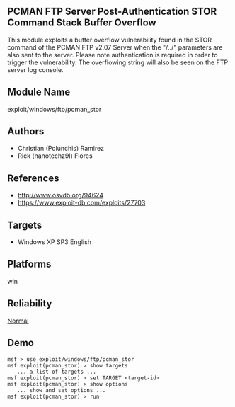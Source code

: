 ## PCMAN FTP Server Post-Authentication STOR Command Stack Buffer Overflow

This module exploits a buffer overflow vulnerability found 
in the STOR command of the PCMAN FTP v2.07 Server when the 
"/../" parameters are also sent to the server. Please note 
authentication is required in order to trigger the 
vulnerability. The overflowing string will also be seen on 
the FTP server log console.


## Module Name
exploit/windows/ftp/pcman_stor

## Authors
* Christian (Polunchis) Ramirez
* Rick (nanotechz9l) Flores


## References
* http://www.osvdb.org/94624
* https://www.exploit-db.com/exploits/27703



## Targets
* Windows XP SP3 English


## Platforms
win

## Reliability
[Normal](https://github.com/rapid7/metasploit-framework/wiki/Exploit-Ranking)

## Demo

```
msf > use exploit/windows/ftp/pcman_stor
msf exploit(pcman_stor) > show targets
   ... a list of targets ...
msf exploit(pcman_stor) > set TARGET <target-id>
msf exploit(pcman_stor) > show options
   ... show and set options ...
msf exploit(pcman_stor) > run
```
    
    